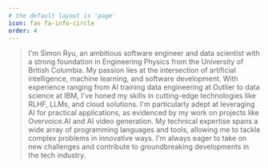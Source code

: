 ```yaml
---
# the default layout is 'page'
icon: fas fa-info-circle
order: 4
---
```


> I'm Simon Ryu, an ambitious software engineer and data scientist with a strong foundation in Engineering Physics from the University of British Columbia. My passion lies at the intersection of artificial intelligence, machine learning, and software development. With experience ranging from AI training data engineering at Outlier to data science at IBM, I've honed my skills in cutting-edge technologies like RLHF, LLMs, and cloud solutions. I'm particularly adept at leveraging AI for practical applications, as evidenced by my work on projects like Overvoice.AI and AI video generation. My technical expertise spans a wide array of programming languages and tools, allowing me to tackle complex problems in innovative ways. I'm always eager to take on new challenges and contribute to groundbreaking developments in the tech industry.